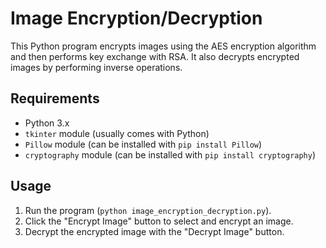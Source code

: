 # Image Encryption/Decryption

This Python program encrypts images using the AES encryption algorithm and then performs key exchange with RSA. It also decrypts encrypted images by performing inverse operations.

## Requirements

- Python 3.x
- `tkinter` module (usually comes with Python)
- `Pillow` module (can be installed with `pip install Pillow`)
- `cryptography` module (can be installed with `pip install cryptography`)

## Usage

1. Run the program (`python image_encryption_decryption.py`).
2. Click the "Encrypt Image" button to select and encrypt an image.
3. Decrypt the encrypted image with the "Decrypt Image" button.
